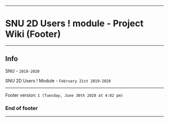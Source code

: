 
***

# SNU 2D Users ! module - Project Wiki (Footer)

***

## Info

SNU - `2018-2020`

SNU 2D Users ! Module - `February 21st 2019-2020`

***

Footer version: `1 (Tuesday, June 30th 2020 at 4:02 pm)`

### End of footer

***
